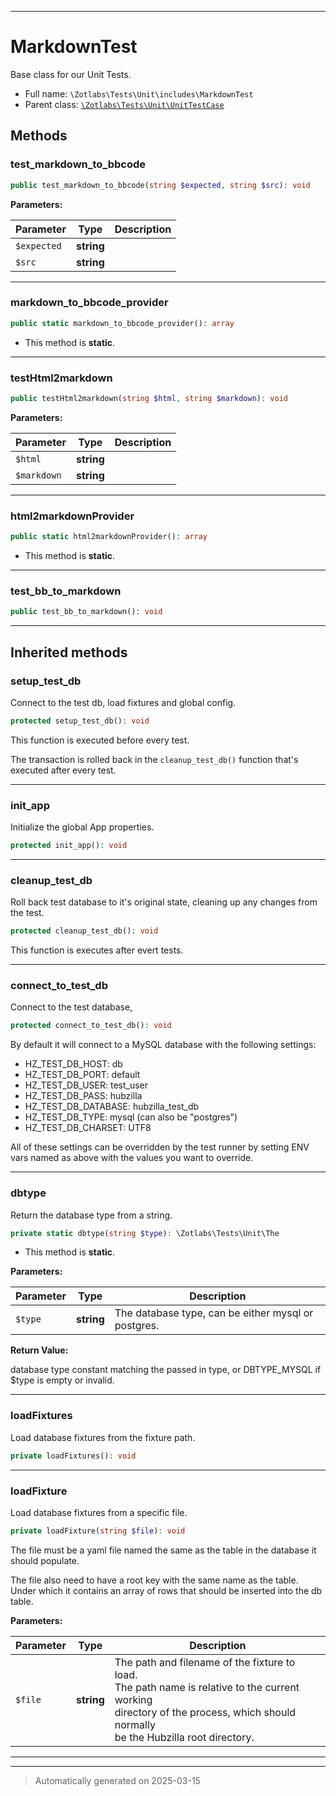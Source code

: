 ***

# MarkdownTest

Base class for our Unit Tests.



* Full name: `\Zotlabs\Tests\Unit\includes\MarkdownTest`
* Parent class: [`\Zotlabs\Tests\Unit\UnitTestCase`](../UnitTestCase.md)




## Methods


### test_markdown_to_bbcode



```php
public test_markdown_to_bbcode(string $expected, string $src): void
```








**Parameters:**

| Parameter | Type | Description |
|-----------|------|-------------|
| `$expected` | **string** |  |
| `$src` | **string** |  |





***

### markdown_to_bbcode_provider



```php
public static markdown_to_bbcode_provider(): array
```



* This method is **static**.








***

### testHtml2markdown



```php
public testHtml2markdown(string $html, string $markdown): void
```








**Parameters:**

| Parameter | Type | Description |
|-----------|------|-------------|
| `$html` | **string** |  |
| `$markdown` | **string** |  |





***

### html2markdownProvider



```php
public static html2markdownProvider(): array
```



* This method is **static**.








***

### test_bb_to_markdown



```php
public test_bb_to_markdown(): void
```












***


## Inherited methods


### setup_test_db

Connect to the test db, load fixtures and global config.

```php
protected setup_test_db(): void
```

This function is executed before every test.

The transaction is rolled back in the `cleanup_test_db()` function
that's executed after every test.










***

### init_app

Initialize the global App properties.

```php
protected init_app(): void
```












***

### cleanup_test_db

Roll back test database to it's original state, cleaning up
any changes from the test.

```php
protected cleanup_test_db(): void
```

This function is executes after evert tests.










***

### connect_to_test_db

Connect to the test database,

```php
protected connect_to_test_db(): void
```

By default it will connect to a MySQL database with the following settings:

  - HZ_TEST_DB_HOST: db
  - HZ_TEST_DB_PORT: default
  - HZ_TEST_DB_USER: test_user
  - HZ_TEST_DB_PASS: hubzilla
  - HZ_TEST_DB_DATABASE: hubzilla_test_db
  - HZ_TEST_DB_TYPE: mysql (can also be "postgres")
  - HZ_TEST_DB_CHARSET: UTF8

All of these settings can be overridden by the test runner by setting ENV vars
named as above with the values you want to override.










***

### dbtype

Return the database type from a string.

```php
private static dbtype(string $type): \Zotlabs\Tests\Unit\The
```



* This method is **static**.




**Parameters:**

| Parameter | Type | Description |
|-----------|------|-------------|
| `$type` | **string** | The database type, can be either mysql or postgres. |


**Return Value:**

database type constant matching the passed in type, or DBTYPE_MYSQL
if $type is empty or invalid.




***

### loadFixtures

Load database fixtures from the fixture path.

```php
private loadFixtures(): void
```












***

### loadFixture

Load database fixtures from a specific file.

```php
private loadFixture(string $file): void
```

The file must be a yaml file named the same as the table in the database
it should populate.

The file also need to have a root key with the same name as the table.
Under which it contains an array of rows that should be inserted into
the db table.






**Parameters:**

| Parameter | Type | Description |
|-----------|------|-------------|
| `$file` | **string** | The path and filename of the fixture to load.<br />The path name is relative to the current working<br />directory of the process, which should normally<br />be the Hubzilla root directory. |





***


***
> Automatically generated on 2025-03-15
